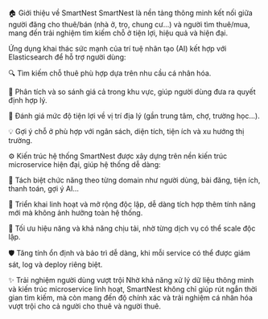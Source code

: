 🏠 Giới thiệu về SmartNest 
SmartNest là nền tảng thông minh kết nối giữa người đăng cho thuê/bán (nhà ở, trọ, chung cư...) và người tìm thuê/mua, mang đến trải nghiệm tìm kiếm chỗ ở tiện lợi, hiệu quả và hiện đại.

Ứng dụng khai thác sức mạnh của trí tuệ nhân tạo (AI) kết hợp với Elasticsearch để hỗ trợ người dùng:

🔍 Tìm kiếm chỗ thuê phù hợp dựa trên nhu cầu cá nhân hóa.

💸 Phân tích và so sánh giá cả trong khu vực, giúp người dùng đưa ra quyết định hợp lý.

📍 Đánh giá mức độ tiện lợi về vị trí địa lý (gần trung tâm, chợ, trường học...).

💡 Gợi ý chỗ ở phù hợp với ngân sách, diện tích, tiện ích và xu hướng thị trường.

⚙️ Kiến trúc hệ thống SmartNest được xây dựng trên nền kiến trúc microservice hiện đại, giúp hệ thống dễ dàng:

🧩 Tách biệt chức năng theo từng domain như người dùng, bài đăng, tiện ích, thanh toán, gợi ý AI...

🔄 Triển khai linh hoạt và mở rộng độc lập, dễ dàng tích hợp thêm tính năng mới mà không ảnh hưởng toàn hệ thống.

🚀 Tối ưu hiệu năng và khả năng chịu tải, nhờ từng dịch vụ có thể scale độc lập.

🛡️ Tăng tính ổn định và bảo trì dễ dàng, khi mỗi service có thể được giám sát, log và deploy riêng biệt.

✨ Trải nghiệm người dùng vượt trội Nhờ khả năng xử lý dữ liệu thông minh và kiến trúc microservice linh hoạt, SmartNest không chỉ giúp rút ngắn thời gian tìm kiếm, mà còn mang đến độ chính xác và trải nghiệm cá nhân hóa vượt trội cho cả người cho thuê và người thuê.